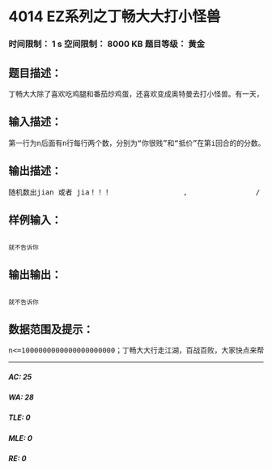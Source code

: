 # 4014 EZ系列之丁畅大大打小怪兽   
### 时间限制： 1 s     空间限制： 8000 KB     题目等级： 黄金  
## 题目描述：  

<pre>
丁畅大大除了喜欢吃鸡腿和番茄炒鸡蛋，还喜欢变成奥特曼去打小怪兽。有一天，他遇到了迪迦！！！！！！！！！！！！！！！！！！！！！！！！！！他们开始比赛打小怪兽。。。。。。
</pre>
  
  
## 输入描述：  

<pre>
第一行为n后面有n行每行两个数，分别为“你很贱”和“抵价”在第i回合的的分数。
</pre>
  
  
## 输出描述：  

<pre>
随机数出jian 或者 jia！！！                 ,                / \               {   }               p   !               ; : ;               | : |               | : |               l ; l               l ; l               I ; I               I ; I               I ; I               I ; I               d | b                H | H               H | H               H I H       ,;,     H I H     ,;,      ;H@H;    ;_H_;,   ;H@H;      `\Y/d_,;|4H@HK|;,_b\Y/'       '\;MMMMM$@@@$MMMMM;/'         "~~~*;!8@8!;*~~~"               ;888;               ;888;               ;888;               ;888;               d8@8b               O8@8O               T808T                `~` 
</pre>
  
  
## 样例输入：  

<pre><code>
就不告诉你
</code></pre>
  
  
## 输出输出：  

<pre><code>
就不告诉你
</code></pre>
  
  
## 数据范围及提示：  

<pre>
n<=1000000000000000000000；丁畅大大行走江湖，百战百败，大家快点来帮他^-^
</pre>
  
  
***  

##### AC: 25  
##### WA: 28  
##### TLE: 0  
##### MLE: 0  
##### RE: 0  

